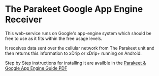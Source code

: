 # The Parakeet Google App Engine Receiver

This web-service runs on Google's app-engine system which should be free to use as it fits within the free usage levels.

It receives data sent over the cellular network from The Parakeet unit and then returns this information to xDrip or xDrip+ running on Android.

Step by Step instructions for installing it are availble in the [Parakeet & Google App Engine Guide PDF](https://jamorham.github.io/#parakeet)
